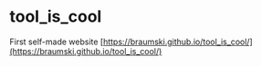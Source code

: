 # tool_is_cool
First self-made website
[https://braumski.github.io/tool_is_cool/](https://braumski.github.io/tool_is_cool/)
